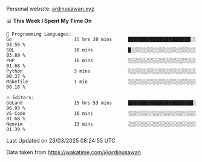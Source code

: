 Personal website: [ardinusawan.xyz](https://ardinusawan.xyz)

<!--START_SECTION:waka-->
📊 **This Week I Spent My Time On** 

```text
💬 Programming Languages: 
Go                       15 hrs 20 mins      ███████████████████████░░   93.55 % 
SQL                      38 mins             █░░░░░░░░░░░░░░░░░░░░░░░░   03.89 % 
PHP                      16 mins             ░░░░░░░░░░░░░░░░░░░░░░░░░   01.68 % 
Python                   3 mins              ░░░░░░░░░░░░░░░░░░░░░░░░░   00.37 % 
Makefile                 1 min               ░░░░░░░░░░░░░░░░░░░░░░░░░   00.18 % 

🔥 Editors: 
GoLand                   15 hrs 53 mins      ████████████████████████░   96.93 % 
VS Code                  16 mins             ░░░░░░░░░░░░░░░░░░░░░░░░░   01.68 % 
Neovim                   13 mins             ░░░░░░░░░░░░░░░░░░░░░░░░░   01.39 % 
```


 Last Updated on 23/03/2025 08:24:55 UTC
<!--END_SECTION:waka-->
Data taken from https://wakatime.com/@ardinusawan
